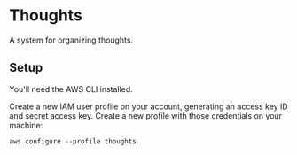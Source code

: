# Thoughts

A system for organizing thoughts.

## Setup

You'll need the AWS CLI installed.

Create a new IAM user profile on your account, generating an access key ID and secret access key. Create a new profile with those credentials on your machine:

```
aws configure --profile thoughts
```
